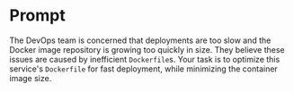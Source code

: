 # Prompt

The DevOps team is concerned that deployments are too slow and the Docker image repository is growing too quickly in size. They believe these issues are caused by inefficient `Dockerfile`s. Your task is to optimize this service's `Dockerfile` for fast deployment, while minimizing the container image size.

